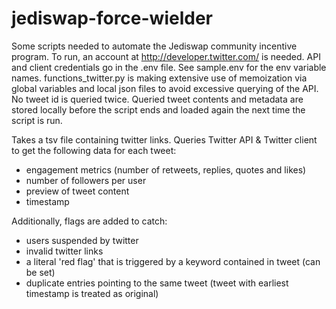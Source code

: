 # jediswap-force-wielder

Some scripts needed to automate the Jediswap community incentive program.
To run, an account at http://developer.twitter.com/ is needed. API and client
credentials go in the .env file. See sample.env for the env variable names.
functions_twitter.py is making extensive use of memoization via global variables
and local json files to avoid excessive querying of the API. No tweet id is
queried twice. Queried tweet contents and metadata are stored locally before the
script ends and loaded again the next time the script is run.

Takes a tsv file containing twitter links.
Queries Twitter API & Twitter client to
get the following data for each tweet:

- engagement metrics (number of retweets, replies, quotes and likes)
- number of followers per user
- preview of tweet content
- timestamp

Additionally, flags are added to catch:
- users suspended by twitter
- invalid twitter links
- a literal 'red flag' that is triggered by a keyword contained in tweet (can be set)
- duplicate entries pointing to the same tweet (tweet with earliest timestamp is treated as original)
